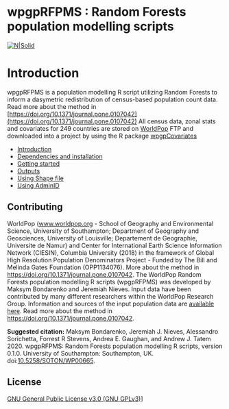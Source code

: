 # wpgpRFPMS : Random Forests population modelling scripts 

[![N|Solid](http://maps.worldpop.org.uk/img/worldpop-logo.png)](http://maps.worldpop.org.uk)

# Introduction
wpgpRFPMS is a population modelling R script utilizing Random Forests to inform a dasymetric redistribution of census-based population count data. Read more about the method in [https://doi.org/10.1371/journal.pone.0107042](https://doi.org/10.1371/journal.pone.0107042) 
All census data, zonal stats and covariates for 249 countries are stored on [WorldPop](http://www.worldpop.org.uk) FTP and downloaded into a project by using the R package [wpgpCovariates](https://github.com/wpgp/wpgpCovariates)


* [Introduction ](README.md)
* [Dependencies and installation ](docs/Dependencies.md)
* [Getting started ](docs/GettingStarted.md)
* [Outputs ](docs/Outputs.md)
* [Using Shape file ](docs/Shapefile.md)
* [Using AdminID ](docs/AdminID.md)


## Contributing
WorldPop (www.worldpop.org - School of Geography and Environmental Science, University of Southampton; Department of Geography and Geosciences, University of Louisville; Departement de Geographie, Universite de Namur) and Center for International Earth Science Information Network (CIESIN), Columbia University (2018) in the framework of Global High Resolution Population Denominators Project - Funded by The Bill and Melinda Gates Foundation (OPP1134076). More about the method in https://doi.org/10.1371/journal.pone.0107042. The WorldPop Random Forests population modelling R scripts (wpgpRFPMS) was developed by Maksym Bondarenko and Jeremiah Nieves. Input data have been contributed by many different researchers within the WorldPop Research Group. Information and sources of the input population data are <a href="https://www.worldpop.org/resources/docs/national_boundaries/global-input-population-data-summary.xlsx" target="_blank" title="input population data" >available here</a>. Read more about the method in <a href="https://doi.org/10.1371/journal.pone.0107042">
https://doi.org/10.1371/journal.pone.0107042</a>.

**Suggested citation:** 
Maksym Bondarenko, Jeremiah J. Nieves,  Alessandro Sorichetta, Forrest R Stevens, Andrea E. Gaughan, and Andrew J. Tatem  2020. wpgpRFPMS: Random Forests population modelling R scripts, version 0.1.0. University of Southampton: Southampton, UK. doi:<a href="https://dx.doi.org/10.5258/SOTON/WP00665" target="_blank">10.5258/SOTON/WP00665</a>. 

## License
<a href='COPYING' target='_blank'>GNU General Public License v3.0 (GNU GPLv3)]</a>  

